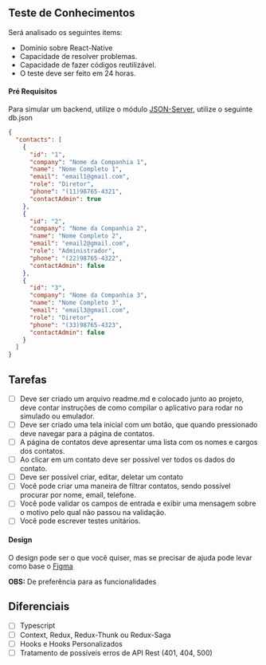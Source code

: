 ## Teste de Conhecimentos

Será analisado os seguintes items:

- Domínio sobre React-Native
- Capacidade de resolver problemas.
- Capacidade de fazer códigos reutilizável.
- O teste deve ser feito em 24 horas.

#### Pré Requisitos

Para simular um backend, utilize o módulo [JSON-Server](https://github.com/typicode/json-server), utilize o seguinte db.json

```json
{
  "contacts": [
    {
      "id": "1",
      "company": "Nome da Companhia 1",
      "name": "Nome Completo 1",
      "email": "email1@gmail.com",
      "role": "Diretor",
      "phone": "(11)98765-4321",
      "contactAdmin": true
    },
    {
      "id": "2",
      "company": "Nome da Companhia 2",
      "name": "Nome Completo 2",
      "email": "email2@gmail.com",
      "role": "Administrador",
      "phone": "(22)98765-4322",
      "contactAdmin": false
    },
    {
      "id": "3",
      "company": "Nome da Companhia 3",
      "name": "Nome Completo 3",
      "email": "email3@gmail.com",
      "role": "Diretor",
      "phone": "(33)98765-4323",
      "contactAdmin": false
    }
  ]
}
```

## Tarefas

- [ ] Deve ser criado um arquivo readme.md e colocado junto ao projeto, deve contar instruções de como compilar o aplicativo para rodar no simulado ou emulador.
- [ ] Deve ser criado uma tela inicial com um botão, que quando pressionado deve navegar para a página de contatos.
- [ ] A página de contatos deve apresentar uma lista com os nomes e cargos dos contatos.
- [ ] Ao clicar em um contato deve ser possível ver todos os dados do contato.
- [ ] Deve ser possível criar, editar, deletar um contato
- [ ] Você pode criar uma maneira de filtrar contatos, sendo possível procurar por nome, email, telefone.
- [ ] Você pode validar os campos de entrada e exibir uma mensagem sobre o motivo pelo qual não passou na validação.
- [ ] Você pode escrever testes unitários.

#### Design

O design pode ser o que você quiser, mas se precisar de ajuda pode levar como base o [Figma](https://www.figma.com/file/T23c41H49ci28oIuuQs83M/Contatos?node-id=3383%3A20363)

**OBS:** De preferência para as funcionalidades

## Diferenciais

- [ ] Typescript
- [ ] Context, Redux, Redux-Thunk ou Redux-Saga
- [ ] Hooks e Hooks Personalizados
- [ ] Tratamento de possíveis erros de API Rest (401, 404, 500)

